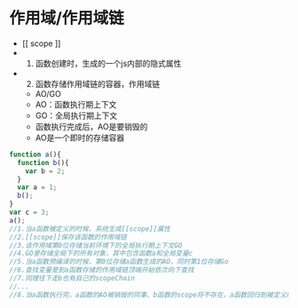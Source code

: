 # 作用域/作用域链

- [[ scope ]]
- 1. 函数创建时，生成的一个js内部的隐式属性
- 2. 函数存储作用域链的容器，作用域链
  - AO/GO
  - AO：函数执行期上下文
  - GO：全局执行期上下文
  - 函数执行完成后，AO是要销毁的
  - AO是一个即时的存储容器

```js
function a(){
  function b(){
    var b = 2;
  }
  var a = 1;
  b();
}
var c = 3;
a();
//1.当a函数被定义的时候，系统生成[[scope]]属性 
//2.[[scope]]保存该函数的作用域链
//3.该作用域第0位存储当前环境下的全局执行期上下文GO
//4.GO里存储全局下的所有对象，其中包含函数a和全局变量c
//5.当a函数预编译的时候，第0位存储a函数生成的AO，同时第1位存储Go
//6.查找变量是到a函数存储的作用域链顶端开始依次向下查找
//7.同理往下走b也有自己的scopeChain
//...
//8.当a函数执行完，a函数的AO被销毁的同事，b函数的scope将不存在，a函数回归到被定义时的状态，a函数的scope中仅有第0位GO
```
